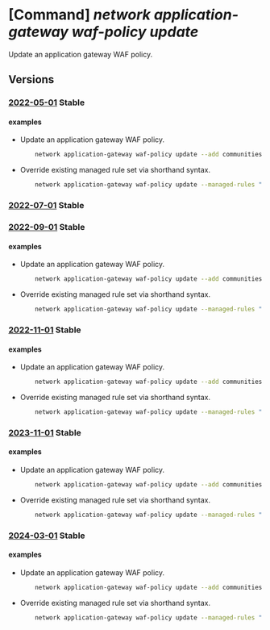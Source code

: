 # [Command] _network application-gateway waf-policy update_

Update an application gateway WAF policy.

## Versions

### [2022-05-01](/Resources/mgmt-plane/L3N1YnNjcmlwdGlvbnMve30vcmVzb3VyY2Vncm91cHMve30vcHJvdmlkZXJzL21pY3Jvc29mdC5uZXR3b3JrL2FwcGxpY2F0aW9uZ2F0ZXdheXdlYmFwcGxpY2F0aW9uZmlyZXdhbGxwb2xpY2llcy97fQ==/2022-05-01.xml) **Stable**

<!-- mgmt-plane /subscriptions/{}/resourcegroups/{}/providers/microsoft.network/applicationgatewaywebapplicationfirewallpolicies/{} 2022-05-01 -->

#### examples

- Update an application gateway WAF policy.
    ```bash
        network application-gateway waf-policy update --add communities='12076:5010' --name MyApplicationGatewayWAFPolicy --resource-group MyResourceGroup
    ```

- Override existing managed rule set via shorthand syntax.
    ```bash
        network application-gateway waf-policy update --managed-rules "{managed-rule-sets:[{rule-group-overrides:[{rule-group-name:REQUEST-921-PROTOCOL-ATTACK,rules:[{rule-id:921100},{rule-id:921100}]}],rule-set-type:OWASP,rule-set-version:3.0}]}"
    ```

### [2022-07-01](/Resources/mgmt-plane/L3N1YnNjcmlwdGlvbnMve30vcmVzb3VyY2Vncm91cHMve30vcHJvdmlkZXJzL21pY3Jvc29mdC5uZXR3b3JrL2FwcGxpY2F0aW9uZ2F0ZXdheXdlYmFwcGxpY2F0aW9uZmlyZXdhbGxwb2xpY2llcy97fQ==/2022-07-01.xml) **Stable**

<!-- mgmt-plane /subscriptions/{}/resourcegroups/{}/providers/microsoft.network/applicationgatewaywebapplicationfirewallpolicies/{} 2022-07-01 -->

### [2022-09-01](/Resources/mgmt-plane/L3N1YnNjcmlwdGlvbnMve30vcmVzb3VyY2Vncm91cHMve30vcHJvdmlkZXJzL21pY3Jvc29mdC5uZXR3b3JrL2FwcGxpY2F0aW9uZ2F0ZXdheXdlYmFwcGxpY2F0aW9uZmlyZXdhbGxwb2xpY2llcy97fQ==/2022-09-01.xml) **Stable**

<!-- mgmt-plane /subscriptions/{}/resourcegroups/{}/providers/microsoft.network/applicationgatewaywebapplicationfirewallpolicies/{} 2022-09-01 -->

#### examples

- Update an application gateway WAF policy.
    ```bash
        network application-gateway waf-policy update --add communities='12076:5010' --name MyApplicationGatewayWAFPolicy --resource-group MyResourceGroup
    ```

- Override existing managed rule set via shorthand syntax.
    ```bash
        network application-gateway waf-policy update --managed-rules "{managed-rule-sets:[{rule-group-overrides:[{rule-group-name:REQUEST-921-PROTOCOL-ATTACK,rules:[{rule-id:921100},{rule-id:921100}]}],rule-set-type:OWASP,rule-set-version:3.0}]}"
    ```

### [2022-11-01](/Resources/mgmt-plane/L3N1YnNjcmlwdGlvbnMve30vcmVzb3VyY2Vncm91cHMve30vcHJvdmlkZXJzL21pY3Jvc29mdC5uZXR3b3JrL2FwcGxpY2F0aW9uZ2F0ZXdheXdlYmFwcGxpY2F0aW9uZmlyZXdhbGxwb2xpY2llcy97fQ==/2022-11-01.xml) **Stable**

<!-- mgmt-plane /subscriptions/{}/resourcegroups/{}/providers/microsoft.network/applicationgatewaywebapplicationfirewallpolicies/{} 2022-11-01 -->

#### examples

- Update an application gateway WAF policy.
    ```bash
        network application-gateway waf-policy update --add communities='12076:5010' --name MyApplicationGatewayWAFPolicy --resource-group MyResourceGroup
    ```

- Override existing managed rule set via shorthand syntax.
    ```bash
        network application-gateway waf-policy update --managed-rules "{managed-rule-sets:[{rule-group-overrides:[{rule-group-name:REQUEST-921-PROTOCOL-ATTACK,rules:[{rule-id:921100},{rule-id:921100}]}],rule-set-type:OWASP,rule-set-version:3.0}]}"
    ```

### [2023-11-01](/Resources/mgmt-plane/L3N1YnNjcmlwdGlvbnMve30vcmVzb3VyY2Vncm91cHMve30vcHJvdmlkZXJzL21pY3Jvc29mdC5uZXR3b3JrL2FwcGxpY2F0aW9uZ2F0ZXdheXdlYmFwcGxpY2F0aW9uZmlyZXdhbGxwb2xpY2llcy97fQ==/2023-11-01.xml) **Stable**

<!-- mgmt-plane /subscriptions/{}/resourcegroups/{}/providers/microsoft.network/applicationgatewaywebapplicationfirewallpolicies/{} 2023-11-01 -->

#### examples

- Update an application gateway WAF policy.
    ```bash
        network application-gateway waf-policy update --add communities='12076:5010' --name MyApplicationGatewayWAFPolicy --resource-group MyResourceGroup
    ```

- Override existing managed rule set via shorthand syntax.
    ```bash
        network application-gateway waf-policy update --managed-rules "{managed-rule-sets:[{rule-group-overrides:[{rule-group-name:REQUEST-921-PROTOCOL-ATTACK,rules:[{rule-id:921100},{rule-id:921100}]}],rule-set-type:OWASP,rule-set-version:3.0}]}"
    ```

### [2024-03-01](/Resources/mgmt-plane/L3N1YnNjcmlwdGlvbnMve30vcmVzb3VyY2Vncm91cHMve30vcHJvdmlkZXJzL21pY3Jvc29mdC5uZXR3b3JrL2FwcGxpY2F0aW9uZ2F0ZXdheXdlYmFwcGxpY2F0aW9uZmlyZXdhbGxwb2xpY2llcy97fQ==/2024-03-01.xml) **Stable**

<!-- mgmt-plane /subscriptions/{}/resourcegroups/{}/providers/microsoft.network/applicationgatewaywebapplicationfirewallpolicies/{} 2024-03-01 -->

#### examples

- Update an application gateway WAF policy.
    ```bash
        network application-gateway waf-policy update --add communities='12076:5010' --name MyApplicationGatewayWAFPolicy --resource-group MyResourceGroup
    ```

- Override existing managed rule set via shorthand syntax.
    ```bash
        network application-gateway waf-policy update --managed-rules "{managed-rule-sets:[{rule-group-overrides:[{rule-group-name:REQUEST-921-PROTOCOL-ATTACK,rules:[{rule-id:921100},{rule-id:921100}]}],rule-set-type:OWASP,rule-set-version:3.0}]}"
    ```
